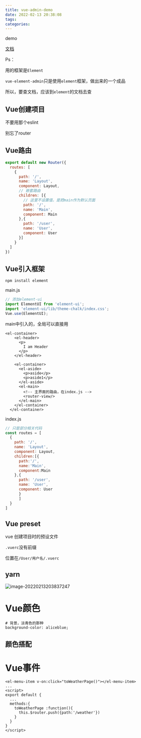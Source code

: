 ```yaml
---
title: vue-admin-demo
date: 2022-02-13 20:38:08
tags:
categories:
---
```


demo



[文档](https://element.eleme.cn/#/en-US/component/container)

Ps：

用的框架是`Element`

`vue-element-admin`只是使用`element`框架，做出来的一个成品

所以，要查文档，应该到`element`的文档去查



## Vue创建项目

不要用那个eslint

别忘了router



## Vue路由

```js
export default new Router({
  routes: [
    {
      path: '/',
      name: 'Layout',
      component: Layout,
      // 嵌套路由
      children: [{
        // 这里不设置值，是把main作为默认页面
        path: '/', 
        name: 'Main',
        component: Main
      },{
        path: '/user',
        name: 'User',
        component: User
      }]
    }
  ]
})
```



## Vue引入框架

```
npm install element
```

main.js

```js
// 添加element-ui
import ElementUI from 'element-ui';
import 'element-ui/lib/theme-chalk/index.css';
Vue.use(ElementUI);
```

main中引入的，全局可以直接用

```vue
<el-container>
    <el-header>
      <p>
        I am Header
      </p>
    </el-header>

    <el-container>
      <el-aside>
        <p>aside</p>
        <p>aside1</p>
      </el-aside>
      <el-main>
        <!-- 主界面的路由，在index.js -->
        <router-view/>
      </el-main>
    </el-container>
  </el-container>
```



index.js

```js
// 只是部分相关代码
const routes = [
  {
    path: '/',
    name: 'Layout',
    component: Layout,
    children:[{
      path:'/',
      name:'Main',
      component:Main
    },{
      path: '/user',
      name: 'User',
      component: User
      }
      ]
  }
]
```





## Vue preset

vue 创建项目时的预设文件

`.vuerc`没有前缀

位置在`/User/用户名/.vuerc`



## yarn

![image-20220213203837247](https://gitee.com/simple_one1/pic/raw/master/image-20220213203837247.png)







# Vue颜色

```
# 背景，淡青色的那种
background-color: aliceblue;
```



## 颜色搭配





# Vue事件



```vue
<el-menu-item v-on:click="toWeatherPage()"></el-menu-item>
...
<script>
export default {
  ...
  methods:{
    toWeatherPage :function(){
      this.$router.push({path:'/weather'})
    }
  }
}
</script>
```



